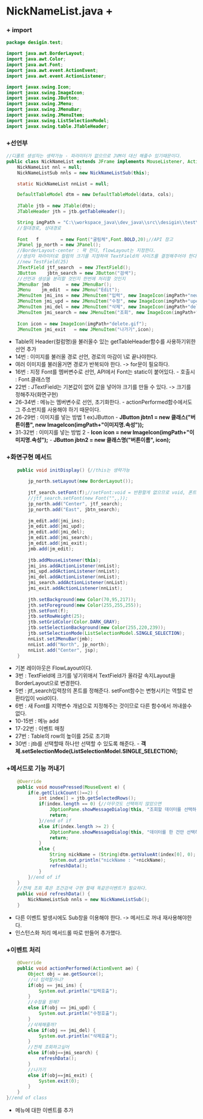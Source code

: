 # NickNameList.java +

### + import

```java
package desigin.test;

import java.awt.BorderLayout;
import java.awt.Color;
import java.awt.Font;
import java.awt.event.ActionEvent;
import java.awt.event.ActionListener;

import javax.swing.Icon;
import javax.swing.ImageIcon;
import javax.swing.JButton;
import javax.swing.JMenu;
import javax.swing.JMenuBar;
import javax.swing.JMenuItem;
import javax.swing.ListSelectionModel;
import javax.swing.table.JTableHeader;
```

### +선언부

```java
//디폴트 생성자는 생략가능 - 파라미터가 없으므로 JVM이 대신 해줄수 있기때문이다.
public class NickNameList extends JFrame implements MouseListener, ActionListener{
	NickNameList nnl = null;
	NickNameListSub nnls = new NickNameListSub(this);

	static NickNameList nnList = null;

	DefaultTableModel dtm = new DefaultTableModel(data, cols);
	
	JTable jtb = new JTable(dtm);
	JTableHeader jth = jtb.getTableHeader();

	String imgPath = "C:\\workspace_java\\dev_java\\src\\desigin\\test\\";
	//절대경로, 상대경로
	
	Font   f        = new Font("굴림체",Font.BOLD,20);//API 참고
	JPanel jp_north = new JPanel();
	//BorderLayout-center : 꽉 찬다, flowLayout는 지정한다. 
	//생성자 파라미터로 컬럼의 크기를 지정하여 TextField의 사이즈를 결정해주어야 한다. 
	//new TestField(25)
	JTextField jtf_search  = new JTextField();
	JButton    jbtn_search = new JButton("검색");
	//선언과 생성을 분리할 것인지 한번에 처리할 것인지
	JMenuBar jmb      = new JMenuBar();	
	JMenu    jm_edit  = new JMenu("Edit");
	JMenuItem jmi_ins = new JMenuItem("입력", new ImageIcon(imgPath+"new.gif"));
	JMenuItem jmi_upd = new JMenuItem("수정", new ImageIcon(imgPath+"update.gif"));
	JMenuItem jmi_del = new JMenuItem("삭제", new ImageIcon(imgPath+"delete.gif"));
	JMenuItem jmi_search = new JMenuItem("조회", new ImageIcon(imgPath+"detail.gif"));
	
	Icon icon = new ImageIcon(imgPath+"delete.gif");
	JMenuItem jmi_exit   = new JMenuItem("나가기",icon);
```

* Table의 Header\(컬럼명\)을 불러올수 있는 getTableHeader함수를 사용하기위한 선언 추가
* 14번 : 이미지를 불러올 경로 선언, 경로의 마감이 \\로 끝나야한다.
* 여러 이미지를 불러올거면 경로가 반복되야 한다. -&gt; for문이 필요하다.
* 16번 : 지정 Font를 멤버변수로 선언, API에서 Font는 static이 붙어있다. - 호출시 : Font.클래스명 
* 22번 : JTextField는 기본값이 없어 값을 넣어야 크기를 만들 수 있다. -&gt; 크기를 정해주자\(화면구현\)
* 26-34번 : 메뉴는 멤버변수로 선언, 초기화한다. - actionPerformed함수에서도 그 주소번지를 사용해야 하기 때문이다.
* 26-29번 : 이미지를 넣는 방법 1 ex\)JButton - **JButton jbtn1 = new 클래스\("버튼이름", new ImageIcon\(imgPath+"이미지명.속성"\)\);**
* 31-32번 : 이미지를 넣는 방법 2 - **Icon icon = new ImageIcon\(imgPath+"이미지명.속성"\);** - **JButton jbtn2 = new 클래스명\("버튼이름", icon\);**

### +화면구현 메서드

```java
	public void initDisplay() {//this는 생략가능
		
		jp_north.setLayout(new BorderLayout());
		
		jtf_search.setFont(f);//setFont:void = 반환할게 없으므로 void, 폰트를 set한다.
		//jtf_search.setFont(new Font("",,));
		jp_north.add("Center", jtf_search);
		jp_north.add("East", jbtn_search);
				
		jm_edit.add(jmi_ins);
		jm_edit.add(jmi_upd);
		jm_edit.add(jmi_del);
		jm_edit.add(jmi_search);
		jm_edit.add(jmi_exit);
		jmb.add(jm_edit);
		
		jtb.addMouseListener(this);
		jmi_ins.addActionListener(nnList);
		jmi_upd.addActionListener(nnList);
		jmi_del.addActionListener(nnList);
		jmi_search.addActionListener(nnList);
		jmi_exit.addActionListener(nnList);
		
		jth.setBackground(new Color(70,95,217));
		jth.setForeground(new Color(255,255,255));
		jth.setFont(f);
		jtb.setRowHeight(25);
		jtb.setGridColor(Color.DARK_GRAY);
		jtb.setSelectionBackground(new Color(255,220,239));
		jtb.setSelectionMode(ListSelectionModel.SINGLE_SELECTION);
		nnList.setJMenuBar(jmb);
		nnList.add("North", jp_north);
		nnList.add("Center", jsp);
	}
```

* 기본 레이아웃은 FlowLayout이다.
* 3번 : TextField에 크기를 넣기위애서 TextField가 올라갈 속지Layout을 BorderLayout으로 변경한다.
* 5번 : jtf\_search입력창의 폰트를 정해준다. setFont함수는 변형시키는 역할로 반환타입이 void이다.
* 6번 : 새 Font를 지역변수 개념으로 지정해주는 것이므로 다른 함수에서 꺼내쓸수없다.
* 10-15번 : 메뉴 add
* 17-22번 : 이벤트 매칭
* 27번 : Table의 row의 높이를 25로 초기화
* 30번 : jtb를 선택할때 하나만 선택할 수 있도록 해준다. - **객체.setSelectionMode\(ListSelectionModel.SINGLE\_SELECTION\);**

### +메서드로 기능 꺼내기

```java
	@Override
	public void mousePressed(MouseEvent e) {
		if(e.getClickCount()==2) {
			int index[] = jtb.getSelectedRows();			
			if(index.length == 0) {//아무것도 선택하지 않았으면
				JOptionPane.showMessageDialog(this, "조회할 데이터를 선택하시오.");			
				return;
			}//end of if
			else if(index.length >= 2) {
				JOptionPane.showMessageDialog(this, "데이터를 한 건만 선택하시오.");
				return;
			}
			else {
				String nickName = (String)dtm.getValueAt(index[0], 0);
				System.out.println("nickName : "+nickName);
				refreshData();
			}			
		}//end of if			
	}
	//전체 조회 혹은 조건검색 구현 할때 똑같은이벤트가 필요하다.
	public void refreshData() {
		NickNameListSub nnls = new NickNameListSub();
	}
```

* 다른 이벤트 발생시에도 Sub창을 이용해야 한다. -&gt; 메서드로 꺼내 재사용해야한다.
* 인스턴스화 처리 메서드롤 따로 만들어 추가했다.

### +이벤트 처리

```java
	@Override
	public void actionPerformed(ActionEvent ae) {
		Object obj = ae.getSource();
		//너 입력할거니?
		if(obj == jmi_ins) {
			System.out.println("입력호출");
		}		
		//수정을 원해?
		else if(obj == jmi_upd) {
			System.out.println("수정호출");			
		}
		//삭제해줄까?
		else if(obj == jmi_del) {
			System.out.println("삭제호출");			
		}
		//전체 조회하고싶어
		else if(obj==jmi_search) {
			refreshData();			
		}
		//나가기
		else if(obj==jmi_exit) {
			System.exit(0);
		}		
	}
}//end of class
```

* 메뉴에 대한 이벤트를 추가

